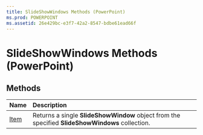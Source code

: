 ```yaml
---
title: SlideShowWindows Methods (PowerPoint)
ms.prod: POWERPOINT
ms.assetid: 26e429bc-e3f7-42a2-8547-bdbe61ead66f
---
```



# SlideShowWindows Methods (PowerPoint)

## Methods



|**Name**|**Description**|
|:-----|:-----|
|[Item](slideshowwindows-item-method-powerpoint.md)|Returns a single  **SlideShowWindow** object from the specified **SlideShowWindows** collection.|

